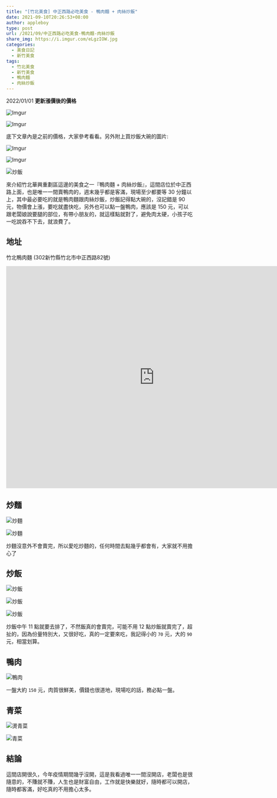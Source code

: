 ```yaml
---
title: "[竹北美食] 中正西路必吃美食 - 鴨肉麵 + 肉絲炒飯"
date: 2021-09-10T20:26:53+08:00
author: appleboy
type: post
url: /2021/09/中正西路必吃美食-鴨肉麵-肉絲炒飯
share_img: https://i.imgur.com/eLgzIOW.jpg
categories:
  - 美食日記
  - 新竹美食
tags:
  - 竹北美食
  - 新竹美食
  - 鴨肉麵
  - 肉絲炒飯
---
```


2022/01/01 **更新漲價後的價格**

![Imgur](https://i.imgur.com/qAQp03M.jpg)

![Imgur](https://i.imgur.com/l7UYI8I.jpg)

底下文章內是之前的價格，大家參考看看。另外附上買炒飯大碗的圖片:

![Imgur](https://i.imgur.com/YvoR01G.jpg)

![Imgur](https://i.imgur.com/JQkbm4y.jpg)

![炒飯](https://i.imgur.com/eLgzIOW.jpg)

來介紹竹北華興重劃區這邊的美食之一『鴨肉麵 + 肉絲炒飯』，這間店位於中正西路上面，也是唯一一間賣鴨肉的，週末幾乎都是客滿，現場至少都要等 30 分鐘以上，其中最必要吃的就是鴨肉麵跟肉絲炒飯，炒飯記得點大碗的，沒記錯是 90 元，物價會上漲，要吃就盡快吃，另外也可以點一盤鴨肉，應該是 150 元，可以跟老闆娘說要腿的部位，有帶小朋友的，就這樣點就對了，避免肉太硬，小孩子吃一吃說吞不下去，就浪費了。

<!--more-->

## 地址

竹北鴨肉麵 (302新竹縣竹北市中正西路82號)

<iframe src="https://www.google.com/maps/embed?pb=!1m14!1m8!1m3!1d905.1740787612698!2d121.00260999999999!3d24.840057000000005!3m2!1i1024!2i768!4f13.1!3m3!1m2!1s0x0%3A0x421a218739ea26e1!2z56u55YyX6bSo6IKJ6bq1!5e0!3m2!1sen!2sus!4v1631281181512!5m2!1sen!2sus" width="800" height="600" style="border:0;" allowfullscreen="" loading="lazy"></iframe>

## 炒麵

![炒麵](https://i.imgur.com/cN2emir.jpg)

![炒麵](https://i.imgur.com/htvujMP.jpg)

炒麵沒意外不會賣完，所以愛吃炒麵的，任何時間去點幾乎都會有，大家就不用擔心了

## 炒飯

![炒飯](https://i.imgur.com/eLgzIOW.jpg)

![炒飯](https://i.imgur.com/AQVq54q.jpg)

![炒飯](https://i.imgur.com/o3AfhVJ.jpg)

炒飯中午 11 點就要去排了，不然飯真的會賣完，可能不用 12 點炒飯就賣完了，超扯的，因為份量特別大，又很好吃，真的一定要來吃，我記得小的 `70` 元，大的 `90` 元，相當划算。

## 鴨肉

![鴨肉](https://i.imgur.com/SUgFukA.jpg)

一盤大約 `150` 元，肉質很鮮美，價錢也很道地，現場吃的話，務必點一盤。

## 青菜

![燙青菜](https://i.imgur.com/lDf5psS.jpg)

![青菜](https://i.imgur.com/UY5S71n.jpg)

## 結論

這間店開很久，今年疫情期間幾乎沒開，這是我看過唯一一間沒開店，老闆也是很隨意的，不賺就不賺，人生也是財富自由，工作就是快樂就好，隨時都可以開店，隨時都客滿，好吃真的不用擔心太多。
